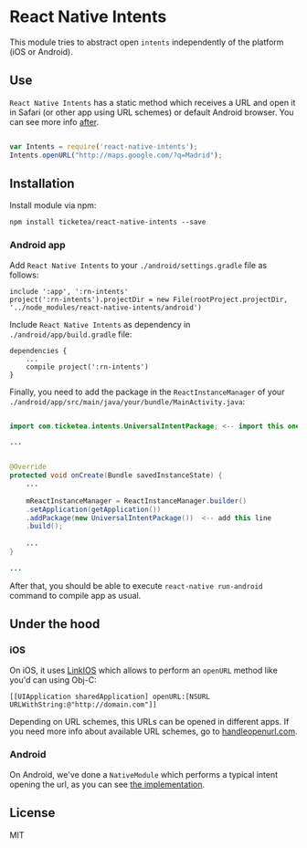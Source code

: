 # React Native Intents

This module tries to abstract open `intents` independently of the platform (iOS or Android).






## Use

`React Native Intents` has a static method which receives a URL and open it in Safari (or other app using URL schemes) or default Android browser. You can see more info [after](#under-the-hood).

```js

var Intents = require('react-native-intents');
Intents.openURL("http://maps.google.com/?q=Madrid");

```



## Installation

Install module via npm:

```
npm install ticketea/react-native-intents --save
```


### Android app

Add `React Native Intents` to your `./android/settings.gradle` file as follows:

```
include ':app', ':rn-intents'
project(':rn-intents').projectDir = new File(rootProject.projectDir, '../node_modules/react-native-intents/android')
```

Include `React Native Intents` as dependency in `./android/app/build.gradle` file:

```
dependencies {
	...
    compile project(':rn-intents')
}
```

Finally, you need to add the package in the `ReactInstanceManager` of your `./android/app/src/main/java/your/bundle/MainActivity.java`:

```java

import com.ticketea.intents.UniversalIntentPackage; <-- import this one

...


@Override
protected void onCreate(Bundle savedInstanceState) {
	...
	
	mReactInstanceManager = ReactInstanceManager.builder()
	.setApplication(getApplication())
	.addPackage(new UniversalIntentPackage())  <-- add this line
	.build();
	
	...
}

...

```


After that, you should be able to execute `react-native run-android` command to compile app as usual.



## Under the hood

### iOS
On iOS, it uses [LinkIOS](https://facebook.github.io/react-native/docs/linkingios.html) which allows to perform an `openURL` method like you'd can using Obj-C:

```objc
[[UIApplication sharedApplication] openURL:[NSURL URLWithString:@"http://domain.com"]]
```

Depending on URL schemes, this URLs can be opened in different apps. If you need more info about available URL schemes, go to [handleopenurl.com](http://handleopenurl.com/scheme).


### Android
On Android, we've done a `NativeModule` which performs a typical intent opening the url, as you can see [the implementation](android/src/main/java/com/ticketea/intents).



## License
MIT